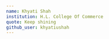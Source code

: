 ```yaml
---
name: Khyati Shah
institution: H.L. College Of Commerce
quote: Keep shining
github_user: khyatiushah
---
```

